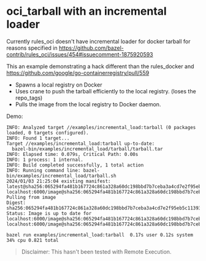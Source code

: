 # oci_tarball with an incremental loader

Currently rules_oci doesn't have incremental loader for docker tarball for reasons specified in https://github.com/bazel-contrib/rules_oci/issues/454#issuecomment-1875920593

This an example demonstrating a hack different than the rules_docker and https://github.com/google/go-containerregistry/pull/559

- Spawns a local registry on Docker
- Uses crane to push the tarball efficiently to the local registry. (loses the repo_tags)
- Pulls the image from the local registry to Docker daemon.

Demo: 
```
INFO: Analyzed target //examples/incremental_load:tarball (0 packages loaded, 0 targets configured).
INFO: Found 1 target...
Target //examples/incremental_load:tarball up-to-date:
  bazel-bin/examples/incremental_load/tarball/tarball.tar
INFO: Elapsed time: 0.079s, Critical Path: 0.00s
INFO: 1 process: 1 internal.
INFO: Build completed successfully, 1 total action
INFO: Running command line: bazel-bin/examples/incremental_load/tarball.sh
2024/01/03 21:25:04 existing manifest: latest@sha256:065294fa481b167724c861a328a60dc198bbd7b7ceba3a4cd7e2f95eb5c11393
localhost:6000/image@sha256:065294fa481b167724c861a328a60dc198bbd7b7ceba3a4cd7e2f95eb5c11393: Pulling from image
Digest: sha256:065294fa481b167724c861a328a60dc198bbd7b7ceba3a4cd7e2f95eb5c11393
Status: Image is up to date for localhost:6000/image@sha256:065294fa481b167724c861a328a60dc198bbd7b7ceba3a4cd7e2f95eb5c11393
localhost:6000/image@sha256:065294fa481b167724c861a328a60dc198bbd7b7ceba3a4cd7e2f95eb5c11393

bazel run examples/incremental_load:tarball  0.17s user 0.12s system 34% cpu 0.821 total
```


> Disclaimer: This hasn't been tested with Remote Execution.